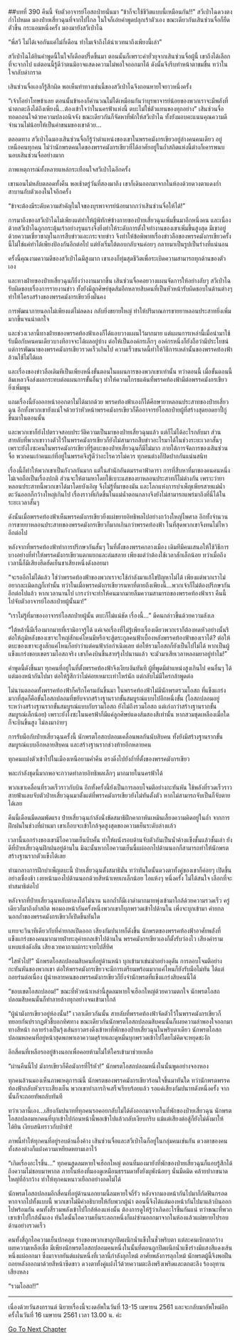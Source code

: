 ##บทที่ 390 คืนนี้ จับตัวอาจารย์โอสถป๋ายนั่นมา
“ข้าก็จะใช้ชีวิตแบบนี้เหมือนกัน!!” สวีเป่าไฉดวงตงก่ำไปหมด มองป๋ายเสี่ยวฉุนที่จากไปไกล ในใจก็เอ่ยคำพูดปลุกเร้าตัวเอง ขณะเดียวกันเสินซ่วนจื่อก็ยืดตัวขึ้น กระแอมหนึ่งครั้ง มองมายังสวีเป่าไฉ

“พี่สวี ไม่ได้เจอกันแค่ไม่กี่เดือน ทำไมเจ้าถึงได้น่าเวทนาถึงเพียงนี้เล่า”

สวีเป่าไฉได้ยินคำพูดนี้ในใจก็เดือดปรี๊ดขึ้นมา ตอนนั้นก็เพราะคำยั่วยุจากเสินซ่วนจื่อผู้นี้ เขาถึงได้เลือกที่จะจากไป แต่ตอนนี้รู้ดีว่าตนมิอาจแสดงความไม่พอใจออกมาได้ ดังนั้นจึงรีบทำหน้าตาขมขื่น ทว่าในใจกลับด่ากราด

เสินซ่วนจื่อเองก็รู้สึกผิด พอเห็นท่าทางเช่นนี้ของสวีเป่าไฉจึงถอนหายใจยาวหนึ่งครั้ง

“เจ้าก็อย่าโทษข้าเลย ตอนนั้นข้าเองก็คำนวณไม่ได้เหมือนกันว่าบุรพาจารย์น้อยของพวกเราจะมีพลังที่น่าตกตะลึงได้ถึงเพียงนี้...ต้องเข้าใจว่าในนครฟ้าแห่งนี้ ตบะไม่ใช่ตัวแทนของทุกอย่าง” เสินซ่วนจื่อทอดถอนใจด้วยความปลงอนิจจัง ขณะเดียวกันก็จัดหาที่พักให้สวีเป่าไฉ ทั้งยังมอบคะแนนคุณความดีจำนวนไม่น้อยให้เป็นค่าขนมของเขาด้วย...

ตลอดทาง สวีเป่าไฉมองเสินซ่วนจื่อก็รู้ว่าตำแหน่งของเขาในพรรคมังกรเขียวอยู่ล่างคนคนเดียว อยู่เหนือคนทุกคน ไม่ว่านักพรตคนใดของพรรคมังกรเขียวที่ได้อาศัยอยู่ในถ้ำสถิตแห่งนี้ต่างก็เคารพนบนอบเสินซ่วนจื่ออย่างมาก

ภาพเหตุการณ์ทั้งหลายแหล่กระเทือนใจสวีเป่าไฉอีกครั้ง

เขานอนไม่หลับตลอดทั้งคืน พอเช้าตรู่วันที่สองมาถึง เขาก็เดินออกมาจากในห้องด้วยดวงตาแดงก่ำ สาบานกับตัวเองในใจอีกครั้ง

“ข้าจะต้องมีระดับความสำคัญในใจของบุรพาจารย์น้อยมากกว่าเสินซ่วนจื่อให้ได้!”

การมาถึงของสวีเป่าไฉไม่เพียงแต่ทำให้ผู้พิทักษ์ข้างกายของป๋ายเสี่ยวฉุนเพิ่มขึ้นมาอีกหนึ่งคน และเนื่องด้วยสวีเป่าไฉถูกกระตุ้นเร้าอย่างรุนแรงจึงยิ่งทำให้ระดับการตั้งใจทำงานของเขาเพิ่มขึ้นสูงสุด มีเขาอยู่ ด้วยความเชี่ยวชาญในการสืบข่าวและกระจายข่าว จึงทำให้ข้อพิพาทเรื่องข่าวลือของพรรคมังกรเขียวครั้งนี้ไม่ใช่แค่ทำได้เพียงป้องกันอีกต่อไป แต่ยังเริ่มโต้ตอบกลับจนค่อยๆ กลายมาเป็นรูปเป็นร่างที่แน่นอน

ครั้งนี้คุณงามความดีของสวีเป่าไฉมีสูงมาก เขาเองก็ทุ่มสุดชีวิตเพื่อระเบิดความสามารถทุกด้านของตัวเอง

และทางฝ่ายของป๋ายเสี่ยวฉุนก็ยิ่งว่างงานมากขึ้น เสินซ่วนจื่อคอยวางแผนจัดการให้อย่างลับๆ สวีเป่าไฉรับผิดชอบเรื่องการรายงานข่าว ทั้งยังมีลูกศิษย์ชุดส้มอีกหลายสิบคนที่เป็นหัวหน้ารับผิดชอบในด้านต่างๆ ทำให้โครงสร้างของพรรคมังกรเขียวยิ่งมั่นคง

การพัฒนาภายนอกไม่เพียงแต่ไม่ลดลง กลับยิ่งขยายใหญ่ ทำให้ปริมาณการขายยาหลอนประสาทยิ่งเพิ่มมากขึ้นจนน่าตกใจ

และช่วงเวลานี้ทางฝ่ายของพรรคท้องฟ้าเองก็ได้แอบวางแผนไว้มากมาย แต่แผนการเหล่านี้เมื่อนำมาใช้รับมือกับคนคนเดียวบางทีอาจจะได้ผลอยู่บ้าง ต่อให้เป็นองค์กรเล็กๆ องค์กรหนึ่งก็ยังถือว่ามีประโยชน์ แต่การพัฒนาของพรรคมังกรเขียวรวดเร็วเกินไป ความเร็วขนาดนี้ทำให้วิธีการเหล่านั้นของพรรคท้องฟ้าล้วนใช้ไม่ได้ผล

และเรื่องของข่าวลือเดิมทีเป็นเพียงหนึ่งขั้นตอนในแผนการของพวกเขาเท่านั้น ทว่าตอนนี้ เมื่อขั้นตอนนี้ล้มเหลวจึงส่งผลกระทบต่อแผนการขั้นอื่นๆ ทำให้ความโกรธแค้นที่พรรคท้องฟ้ามีต่อพรรคมังกรเขียวยิ่งเพิ่มพูน

แถมเรื่องนี้ยังออกหน้าออกตาไม่ได้มากด้วย พรรคท้องฟ้าเองก็ได้ศึกษายาหลอนประสาทของป๋ายเสี่ยวฉุน อีกทั้งพวกเขายังแน่ใจด้วยว่าหัวหน้าพรรคมังกรเขียวก็คืออาจารย์โอสถป๋ายผู้ที่สร้างสุดยอดยาปี้กู่ขึ้นมาในตอนนั้น

และพวกเขาก็ยังไปตรวจสอบประวัติความเป็นมาของป๋ายเสี่ยวฉุนแล้ว แต่ก็ไม่ได้อะไรกลับมา ส่วนสายลับที่พวกเขาวางตัวไว้ในพรรคมังกรเขียวก็ยังไม่สามารถสืบข่าวอะไรมาได้ในช่วงระยะเวลาสั้นๆ เพราะยังไงซะคนในพรรคมังกรเขียวที่รู้ตบะของป๋ายเสี่ยวฉุนก็มีไม่มาก ภายใต้การจัดการของเสินซ่วนจื่อ พวกคนเก่าคนแก่ที่อยู่ในพรรคจึงรู้ดีว่าอะไรควรไม่ควร ทุกคนต่างก็ปิดปากกันแน่นสนิท

เรื่องนี้ก็ทำให้พวกเขาเป็นกังวลกันมาก แต่ในสำนักอันตมรรคาฟ้าดารา การที่สืบหาที่มาของคนคนหนึ่งไม่เจอถือเป็นเรื่องปกติ ส่วนจะให้ตามหาโดยใช้เบาะแสของยาหลอนประสาทก็ไม่ต่างกัน เพราะว่ายาหลอนประสาทนี้พวกเขาได้มาโดยบังเอิญ จึงไม่รู้ที่มาของมัน และโลกแห่งการบำเพ็ญเพียรสายแม่น้ำตะวันออกก็กว้างใหญ่เกินไป เรื่องราวที่เกิดขึ้นในแม่น้ำตอนกลางจึงยังไม่สามารถแพร่มาถึงที่นี่ได้ในระยะเวลาสั้นๆ

ดังนั้นเมื่อพรรคท้องฟ้าเห็นพรรคมังกรเขียวยิ่งแผ่ขยายอิทธิพลไปอย่างกว้างใหญ่ไพศาล อีกทั้งจำนวนการขายยาหลอนประสาทของพรรคมังกรเขียวก็มากเกินกว่าพรรคท้องฟ้า ในที่สุดพวกเขาจึงทนไม่ไหวอีกต่อไป

หลังจากที่พรรคท้องฟ้าทำการปรึกษากันสั้นๆ ในที่ตั้งของพรรคกลางเมือง เดิมทีมีคนเสนอให้ใช้วิธีการบางอย่างที่ทำให้พรรคมังกรเขียวแตกแยกและล่มสลาย เพียงแต่ว่าต้องใช้เวลาสักเล็กน้อย ทว่าเมื่อถึงเวลานี้ก็มีเสียงฮึดฮัดเย็นชาเสียงหนึ่งดังลอยมา

“จะรออีกไม่ได้แล้ว ใช่ว่าพรรคท้องฟ้าของพวกเราจะใช้กำลังมาแก้ไขปัญหาไม่ได้ เพียงแต่พวกเราไม่อยากละเมิดกฎก็เท่านั้น ทว่าในเมื่อพรรคมังกรเขียวรนหาที่ตายถึงเพียงนี้...พวกเจ้าก็ไม่ต้องปรึกษากันอีกต่อไปแล้ว หากเวลานานไป เกรงว่าจะทำให้คนมากมายลืมความสามารถของพรรคท้องฟ้าเรา คืนนี้ ไปจับตัวอาจารย์โอสถป๋ายผู้นั้นมา!”

“เราไม่รู้ที่มาของอาจารย์โอสถป๋ายผู้นั้น ตบะก็ไม่แน่ชัด เรื่องนี้...” มีคนกล่าวขึ้นด้วยความลังเล

“ใต้หล้านี้มีเรื่องมากมายที่เรามิอาจรู้ได้ แค่เจอเรื่องที่ไม่รู้เพียงเรื่องเดียวพวกเราก็ต้องหดหัวอย่างนั้นรึ ต่อให้ภูมิหลังของเขาจะใหญ่สักแค่ไหนมีหรือจะสู้ตระกูลคนฟ้าเบื้องหลังพรรคท้องฟ้าของเราได้? ต่อให้ตบะของเขาจะสูงสักแค่ไหนก็อย่าว่าแต่คนฟ้าก่อกำเนิดเลย ต่อให้รวมโอสถก็ยังเป็นไปไม่ได้ หากเป็นผู้แข็งแกร่งขอบเขตรวมโอสถจริง เขาก็คงบินขึ้นสายรุ้งไปนานแล้ว จะมัวมาเสียเวลาหลอมยาอยู่ทำไม!”

คำพูดนี้ดังขึ้นมา ทุกคนที่อยู่ในที่ตั้งพรรคท้องฟ้าจึงเงียบงันทันที ผู้ที่พูดมีตำแหน่งสูงเกินไป คนอื่นๆ ได้แต่มองหน้ากันไปมา ต่อให้รู้สึกว่าไม่ค่อยเหมาะเท่าไหร่นัก แต่กลับไม่มีใครกล้าพูดต่อ

ไม่นานตลอดทั้งพรรคท้องฟ้าก็ครึกโครมกันขึ้นมา ในพรรคท้องฟ้าไม่มีนักพรตรวมโอสถ ที่แข็งแกร่งมากที่สุดก็คือขั้นโอสถปลอมที่ขยับจากสร้างฐานรากขั้นสมบูรณ์แบบไปอีกหนึ่งขั้น (โอสถปลอมอยู่ระหว่างสร้างฐานรากขั้นสมบูรณ์แบบกับรวมโอสถ ยังไม่ถึงรวมโอสถ แต่เก่งกว่าสร้างฐานรากขั้นสมบูรณ์เล็กน้อย) เพราะยังไงซะในนครฟ้าก็มีแค่ลูกศิษย์แดงส้มสองสีเท่านั้น หากสวมชุดเหลืองเมื่อใดก็จะบินขึ้นสูง ไม่ลงมาง่ายๆ

การรับมือกับป๋ายเสี่ยวฉุนครั้งนี้ นักพรตโอสถปลอมเคลื่อนพลกันนับสิบคน ทั้งยังมีสร้างฐานรากขั้นสมบูรณ์แบบอีกหลายสิบคน และสร้างฐานรากช่วงท้ายอีกหลายคน

ทุกคนแฝงตัวเข้าไปในเมืองเหนือยามค่ำคืน ตรงดิ่งไปยังถ้ำที่ตั้งของพรรคมังกรเขียว

พละกำลังชุดนี้มากพอจะกวาดทำลายอิทธิพลเล็กๆ มากมายในนครฟ้าได้

พวกเขาเคลื่อนที่รวดเร็วราวกับบิน อีกทั้งครั้งนี้ยังเป็นการลอบโจมตีอย่างกะทันหัน ใช้พลังที่รวดเร็วราวสายฟ้าแลบจับตัวป๋ายเสี่ยวฉุนมาตั้งแต่ที่พรรคมังกรเขียวยังไม่ทันตั้งตัว หากไม่สามารถจับเป็นก็จับตายได้เลย

คืนนี้เดือนมืดลมพัดแรง ป๋ายเสี่ยวฉุนกำลังนั่งขัดสมาธิฝึกคาถาหันเหมินเลี้ยงความคิดอยู่ในถ้ำ จากการฝึกฝนในช่วงที่ผ่านมา เขาเกือบจะเข้าใกล้จุดสูงสุดของความเย็นระดับล่างแล้ว

เวลานี้นอกร่างของเขามีไอความเย็นบีบคั้น ทำให้ผนังรอบด้านจับตัวกันเป็นน้ำค้างแข็งชั้นแล้วชั้นเล่า ยังดีที่ป๋ายเสี่ยวฉุนฝึกฝนอยู่ด้านใน มิฉะนั้นหากไอความเย็นนี้แผ่ออกไปด้านนอกก็สามารถทำให้นักพรตสร้างฐานรากตัวแข็งได้เลย

ท่ามกลางการฝึกบำเพ็ญตบะนี้ ป๋ายเสี่ยวฉุนตั้งสมาธิมั่น ทว่าทันใดนั้นดวงตาทั้งคู่ของเขาก็ค่อยๆ เปิดขึ้นอย่างเชื่องช้า เงยหน้ามองไปด้านนอกด้วยสีหน้าเหยเกเล็กน้อย ไอแห้งๆ หนึ่งครั้ง ไม่ได้สนใจ เลือกที่จะทำสมาธิต่อไป

หลังจากที่ป๋ายเสี่ยวฉุนหลับตาลงได้ไม่นาน นอกถ้ำก็มีเงาดำมากมายพุ่งเข้ามาใกล้ด้วยความรวดเร็ว ครู่เดียวก็มาถึงถ้ำสถิต พอมองหน้ากันครั้งหนึ่งพวกเขาก็บุกพรวดเข้าไปด้านใน เพิ่งจะบุกเข้ามา ค่ายกลนอกถ้ำของพรรคมังกรเขียวก็เปิดขึ้นทันใด

แทบจะวินาทีเดียวกับที่ค่ายกลเปิดออก เสียงกัมปนาทก็ดังขึ้น นักพรตของพรรคท้องฟ้าอาศัยพลังที่แข็งแกร่งของคนมากมายฝ่าทะลุค่ายกลเข้าไปด้านใน พรรคมังกรเขียวเองก็ตั้งรับว่องไว เสียงคำรามแหบแห้งดังลั่น เสียงเวทคาถาแผ่กระจายไปสี่ทิศ

“ไสหัวไป!” นักพรตโอสถปลอมสิบคนที่อยู่ด้านหน้า บุกเข้ามาเข่นฆ่าอย่างดุดัน การลอบโจมตีอย่างกะทันหันของพวกเขา ต่อให้พรรคมังกรเขียวจะมีการเตรียมพร้อมมากแค่ไหนก็ยังรับมือไม่ทัน ได้แต่ถอยร่นต่อเนื่อง ผู้นำหลายคนของพรรคมังกรเขียวก็ยิ่งจำนักพรตที่แข็งแกร่งสิบคนนี้ได้

“ขอบเขตโอสถปลอม!” ขณะที่หัวหน้าเหล่านี้สูดลมหายใจเฮือกใหญ่ด้วยความตกใจ นักพรตโอสถปลอมสิบคนนั้นก็ทำลายล้างทุกอย่างจนเข้ามาใกล้

“ผู้นำมังกรเขียวอยู่ห้องนั้น!” เวลาเดียวกันนั้น สายลับที่พรรคท้องฟ้าจัดตัวไว้ในพรรคมังกรเขียวก็ทยอยกันปรากฏตัวชี้บอกทิศทาง ขณะเดียวกันนักพรตโอสถปลอมสิบคนนั้นก็เผยความลำพองใจออกมาทางสีหน้า กลายร่างเป็นรุ้งเส้นยาวตรงดิ่งเข้าหาที่พักของป๋ายเสี่ยวฉุนในพริบตาเดียว นักพรตโอสถปลอมหกคนที่อยู่หน้าสุดพกพาเอาความดุร้ายและดูหมิ่นบุกพรวดเข้าไปโดยไม่คิดจะหยุดชะงัก

อีกสี่คนที่เหลือรออยู่ข้างนอกเพื่อคอยห้ามไม่ให้ใครเข้ามาช่วยเหลือ

“ผ่านคืนนี้ไป มังกรเขียวก็คือมังกรที่ไร้หัว!” นักพรตโอสถปลอมหนึ่งในนั้นพูดอย่างจองหอง

ทุกคนล้วนมองเห็นภาพเหตุการณ์นี้ นักพรตของพรรคมังกรเขียวร้อนใจขึ้นมาทันใด ทว่านักพรตพรรคท้องฟ้ากลับหัวเราะเสียงเย็น พวกเขาทำภารกิจเสร็จเรียบร้อยแล้ว รอแค่เสียงกัมปนาทดังหนึ่งครั้ง จากนั้นก็จะถอยทัพกลับทันที

ทว่าเวลานี้เอง...เสียงกัมปนาทที่ทุกคนรอคอยกลับไม่ได้ดังออกมาจากในที่พักของป๋ายเสี่ยวฉุน นักพรตโอสถปลอมหกคนที่บุกเข้าไปก่อนหน้านี้พอเข้าไปแล้วกลับเงียบกริบ แม้แต่เสียงต่อสู้ก็ยังไม่ดังมาให้ได้ยิน เงียบสนิทราวกับป่าช้า!

ภาพนี้ทำให้ทุกคนที่อยู่รอบด้านอึ้งค้าง เสินซ่วนจื่อและสวีเป่าไฉก็อยู่ในกลุ่มคนเช่นกัน ดวงตาของคนทั้งสองต่างก็แฝงความเหยียดหยามเอาไว้

“เกิดเรื่องอะไรขึ้น...” ทุกคนสูดลมหายใจเฮือกใหญ่ ตอนที่มองมายังที่พักของป๋ายเสี่ยวฉุนก็แอบรู้สึกได้ถึงความไม่ชอบมาพากล ภายในห้องที่มองดูเหมือนธรรมดาทั้งยังผุพังน้อยๆ นั่นมืดมิด คล้ายปากขนาดใหญ่ที่อ้ากว้าง ทำให้ทุกคนหนาวเยือกอย่างอดไม่ได้

นักพรตโอสถปลอมอีกสี่คนที่อยู่ด้านนอกยามนี้ลมหายใจถี่รัว หลังจากมองหน้ากันไปมาก็กัดฟันกรอด หากจากไปทั้งแบบนี้ พวกเขาไม่มีคำอธิบายให้กับพวกผู้นำ ตอนนี้จึงได้แต่มองหน้ากันไปมาแล้วบินออกไปพร้อมกัน คนทั้งสี่รวมพลังเข้าไปใกล้ห้องแห่งนั้น ต้องการดูให้รู้ว่าเกิดอะไรขึ้นกันแน่ ทว่าขณะที่พวกเขาเข้าไปใกล้นั้นเอง ทันใดนั้นไอความเย็นระลอกหนึ่งก็แผ่ซ่านออกมาจากในห้องแล้วแผ่ขยายไปรอบด้านอย่างรวดเร็ว

คนทั้งสี่ถูกไอความเย็นปกคลุม ร่างของพวกเขาถูกปิดผนึกน้ำแข็งในชั่วพริบตา แต่ละคนเบิกตากว้าง เผยความเหลือเชื่อ มีเพียงนักพรตโอสถปลอมคนหนึ่งในนั้นที่ตอนถูกปิดผนึกน้ำแข็งร่างมีแสงสีแดงเส้นหนึ่งแผ่ออกมา ซึ่งมาจากยันต์แผ่นหนึ่งที่เวลานี้กำลังลุกไหม้ อาศัยพลังการลุกไหม้ นักพรตผู้นี้จึงพอฝืนถอยหลังออกมาด้วยสีหน้าซีดขาว ดวงตาทั้งคู่แฝงไว้ด้วยความตะลึงพรึงเพริดและตกตะลึง ร้องอุทานเสียงหลง

“รวมโอสถ!!”

------

เนื่องด้วยวันสงกรานต์ นิยายเรื่องนี้จะงดอัพในวันที่ 13-15 เมษายน 2561
และจะกลับมาอัพใหม่อีกครั้งในวันที่ 16 เมษายน 2561 เวลา 13.00 น. ค่ะ




[Go To Next Chapter]( ./13.md)